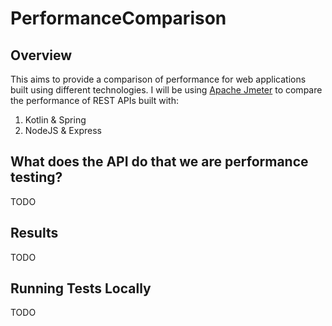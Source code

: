 # PerformanceComparison

## Overview

This aims to provide a comparison of performance for web applications built using different technologies.
I will be using [Apache Jmeter](https://jmeter.apache.org/) to compare the performance of REST APIs built with:
1. Kotlin & Spring
1. NodeJS & Express

## What does the API do that we are performance testing?
TODO

## Results
TODO

## Running Tests Locally
TODO
